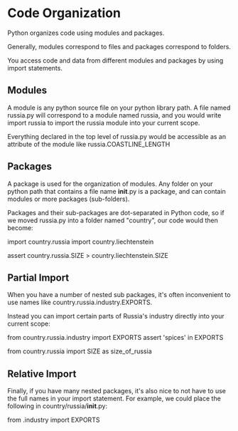 # Code Organization
Python organizes code using modules and packages.

Generally, modules correspond to files and packages correspond to folders.

You access code and data from different modules and packages by using import statements.

## Modules
A module is any python source file on your python library path. A file named russia.py will correspond to a module named russia, and you would write import russia to import the russia module into your current scope.

Everything declared in the top level of russia.py would be accessible as an attribute of the module like russia.COASTLINE_LENGTH

## Packages
A package is used for the organization of modules. Any folder on your python path that contains a file name __init__.py is a package, and can contain modules or more packages (sub-folders).

Packages and their sub-packages are dot-separated in Python code, so if we moved russia.py into a folder named "country", our code would then become:

import country.russia
import country.liechtenstein

assert country.russia.SIZE > country.liechtenstein.SIZE

## Partial Import
When you have a number of nested sub packages, it's often inconvenient to use names like country.russia.industry.EXPORTS.

Instead you can import certain parts of Russia's industry directly into your current scope:

from country.russia.industry import EXPORTS
assert 'spices' in EXPORTS

from country.russia import SIZE as size_of_russia


## Relative Import
Finally, if you have many nested packages, it's also nice to not have to use the full names in your import statement. For example, we could place the following in country/russia/__init__.py:

from .industry import EXPORTS
